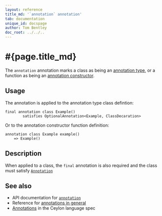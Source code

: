 ```yaml
---
layout: reference
title_md: '`annotation` annotation'
tab: documentation
unique_id: docspage
author: Tom Bentley
doc_root: ../../..
---
```


# #{page.title_md}

The `annotation` annotation marks a class as being an 
[annotation type](../../structure/annotation/#annotation_class), 
or a function as being an 
[annotation constructor](../../structure/annotation/#annotation_constructor).

## Usage

The annotation is applied to the annotation type class defintion:

<!-- try: -->
    final annotation class Example() 
            satisfies OptionalAnnotation<Example, ClassDecaration>

Or to the annotation constructor function definition:

<!-- try: -->
    annotation class Example example() 
        => Example()

## Description

When applied to a class, the `final` annotation is also required and the class 
must satisfy [`Annotation`](#{site.urls.apidoc_current}/Annotation.type.html)

## See also

* API documentation for [`annotation`](#{site.urls.apidoc_current}/index.html#annotation)
* Reference for [annotations in general](../../structure/annotation/)
* [Annotations](#{site.urls.spec_current}#annotations) in the Ceylon language spec
